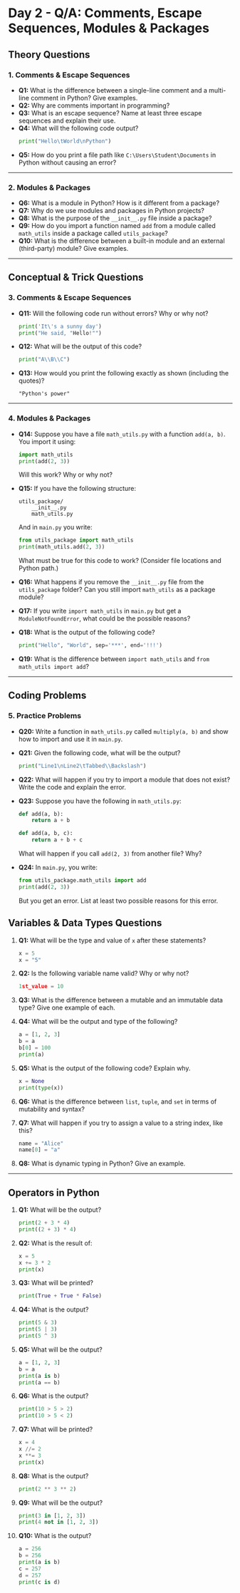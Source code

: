 #  Day 2 - Q/A: Comments, Escape Sequences, Modules & Packages

##  Theory Questions

### 1. Comments & Escape Sequences

- **Q1:** What is the difference between a single-line comment and a multi-line comment in Python? Give examples.
- **Q2:** Why are comments important in programming?
- **Q3:** What is an escape sequence? Name at least three escape sequences and explain their use.
- **Q4:** What will the following code output?  
  ```python
  print("Hello\tWorld\nPython")
  ```
- **Q5:** How do you print a file path like `C:\Users\Student\Documents` in Python without causing an error?

---

### 2. Modules & Packages

- **Q6:** What is a module in Python? How is it different from a package?
- **Q7:** Why do we use modules and packages in Python projects?
- **Q8:** What is the purpose of the `__init__.py` file inside a package?
- **Q9:** How do you import a function named `add` from a module called `math_utils` inside a package called `utils_package`?
- **Q10:** What is the difference between a built-in module and an external (third-party) module? Give examples.

---

##  Conceptual & Trick Questions

### 3. Comments & Escape Sequences

- **Q11:** Will the following code run without errors? Why or why not?
  ```python
  print('It\'s a sunny day')
  print("He said, "Hello!"")
  ```
- **Q12:** What will be the output of this code?
  ```python
  print("A\\B\\C")
  ```
- **Q13:** How would you print the following exactly as shown (including the quotes)?
  ```
  "Python's power"
  ```

---

### 4. Modules & Packages 

- **Q14:** Suppose you have a file `math_utils.py` with a function `add(a, b)`. You import it using:
  ```python
  import math_utils
  print(add(2, 3))
  ```
  Will this work? Why or why not?

- **Q15:** If you have the following structure:
  ```
  utils_package/
      __init__.py
      math_utils.py
  ```
  And in `main.py` you write:
  ```python
  from utils_package import math_utils
  print(math_utils.add(2, 3))
  ```
  What must be true for this code to work? (Consider file locations and Python path.)

- **Q16:** What happens if you remove the `__init__.py` file from the `utils_package` folder? Can you still import `math_utils` as a package module?

- **Q17:** If you write `import math_utils` in `main.py` but get a `ModuleNotFoundError`, what could be the possible reasons?

- **Q18:** What is the output of the following code?  
  ```python
  print("Hello", "World", sep='***', end='!!!')
  ```
- **Q19:** What is the difference between `import math_utils` and `from math_utils import add`?

---

## Coding Problems

### 5. Practice Problems

- **Q20:** Write a function in `math_utils.py` called `multiply(a, b)` and show how to import and use it in `main.py`.

- **Q21:** Given the following code, what will be the output?  
  ```python
  print("Line1\nLine2\tTabbed\\Backslash")
  ```

- **Q22:** What will happen if you try to import a module that does not exist? Write the code and explain the error.

- **Q23:** Suppose you have the following in `math_utils.py`:
  ```python
  def add(a, b):
      return a + b

  def add(a, b, c):
      return a + b + c
  ```
  What will happen if you call `add(2, 3)` from another file? Why?

- **Q24:** In `main.py`, you write:
  ```python
  from utils_package.math_utils import add
  print(add(2, 3))
  ```
  But you get an error. List at least two possible reasons for this error.


##  Variables & Data Types  Questions

1. **Q1:** What will be the type and value of `x` after these statements?
    ```python
    x = 5
    x = "5"
    ```
2. **Q2:** Is the following variable name valid? Why or why not?
    ```python
    1st_value = 10
    ```
3. **Q3:** What is the difference between a mutable and an immutable data type? Give one example of each.

4. **Q4:** What will be the output and type of the following?
    ```python
    a = [1, 2, 3]
    b = a
    b[0] = 100
    print(a)
    ```
5. **Q5:** What is the output of the following code? Explain why.
    ```python
    x = None
    print(type(x))
    ```
6. **Q6:** What is the difference between `list`, `tuple`, and `set` in terms of mutability and syntax?
7. **Q7:** What will happen if you try to assign a value to a string index, like this?
    ```python
    name = "Alice"
    name[0] = "a"
    ```
8. **Q8:** What is dynamic typing in Python? Give an example.

---

## Operators in Python

1. **Q1:** What will be the output?
    ```python
    print(2 + 3 * 4)
    print((2 + 3) * 4)
    ```

2. **Q2:** What is the result of:
    ```python
    x = 5
    x += 3 * 2
    print(x)
    ```

3. **Q3:** What will be printed?
    ```python
    print(True + True * False)
    ```

4. **Q4:** What is the output?
    ```python
    print(5 & 3)
    print(5 | 3)
    print(5 ^ 3)
    ```

5. **Q5:** What will be the output?
    ```python
    a = [1, 2, 3]
    b = a
    print(a is b)
    print(a == b)
    ```

6. **Q6:** What is the output?
    ```python
    print(10 > 5 > 2)
    print(10 > 5 < 2)
    ```

7. **Q7:** What will be printed?
    ```python
    x = 4
    x //= 2
    x **= 3
    print(x)
    ```

8. **Q8:** What is the output?
    ```python
    print(2 ** 3 ** 2)
    ```

9. **Q9:** What will be the output?
    ```python
    print(3 in [1, 2, 3])
    print(4 not in [1, 2, 3])
    ```

10. **Q10:** What is the output?
    ```python
    a = 256
    b = 256
    print(a is b)
    c = 257
    d = 257
    print(c is d)
    ```